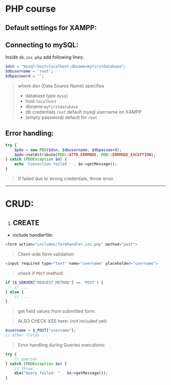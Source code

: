 # PHP course

## Default settings for XAMPP:

## Connecting to mySQL:

Inside `db.inc.php` add following lines:

```php
$dsn = "mysql:host=localhost;dbname=myfirstdatabase";
$dbusername = 'root';
$dbpassword = "";
```

> where dsn (Data Source Name) specifies
>
> - database type `mysql`
> - host `localhost`
> - dbname `myfirstdatabase`
> - db credentials _`root`_ default mysql username on _XAMPP_
> - (empty password) default for `root`

## Error handling:

```php
try {
    $pdo = new PDO($dsn, $dbusername, $dbpassword);
    $pdo->setAttribute(PDO::ATTR_ERRMODE, PDO::ERRMODE_EXCEPTION);
} catch (PDOException $e) {
    echo 'Connection failed ' . $e->getMessage();
}
```

> If failed due to wrong credentials, throw error.

---

# CRUD:

1. ## CREATE

- include handlerfile:

```php
<form action="includes/formhandler.inc.php" method="post">
```

> Client-side form validation:

```php
<input required type="text" name="username" placeholder="username">
```

> check if `POST` method:

```php
if ($_SERVER["REQUEST_METHOD"] == 'POST') {
    // ...
} else {
    // ...
}
```

> get field values from submitted form:

> ALSO CHECK XSS here: (not included yet)

```php
$username = $_POST["username"];
// other fields ...
```

> Error handling during Queries executions:

```php
try {
    // queries ...
} catch (PDOException $e) {
    // throw
    die("Query failed: " . $e->getMessage());
}
```
